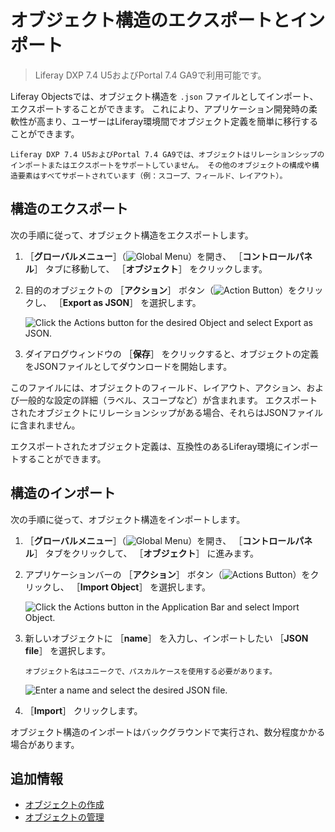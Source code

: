 # オブジェクト構造のエクスポートとインポート

> Liferay DXP 7.4 U5およびPortal 7.4 GA9で利用可能です。

Liferay Objectsでは、オブジェクト構造を `.json` ファイルとしてインポート、エクスポートすることができます。 これにより、アプリケーション開発時の柔軟性が高まり、ユーザーはLiferay環境間でオブジェクト定義を簡単に移行することができます。

```{important}
Liferay DXP 7.4 U5およびPortal 7.4 GA9では、オブジェクトはリレーションシップのインポートまたはエクスポートをサポートしていません。 その他のオブジェクトの構成や構造要素はすべてサポートされています（例：スコープ、フィールド、レイアウト）。
```

## 構造のエクスポート

次の手順に従って、オブジェクト構造をエクスポートします。

1. ［**グローバルメニュー**］（![Global Menu](../../../images/icon-applications-menu.png)）を開き、 ［**コントロールパネル**］ タブに移動して、 ［**オブジェクト**］ をクリックします。

1. 目的のオブジェクトの ［**アクション**］ ボタン（![Action Button](../../../images/icon-actions.png)）をクリックし、 ［**Export as JSON**］ を選択します。

   ![Click the Actions button for the desired Object and select Export as JSON.](./exporting-and-importing-object-structures/images/01.png)

1. ダイアログウィンドウの ［**保存**］ をクリックすると、オブジェクトの定義をJSONファイルとしてダウンロードを開始します。

このファイルには、オブジェクトのフィールド、レイアウト、アクション、および一般的な設定の詳細（ラベル、スコープなど）が含まれます。 エクスポートされたオブジェクトにリレーションシップがある場合、それらはJSONファイルに含まれません。

エクスポートされたオブジェクト定義は、互換性のあるLiferay環境にインポートすることができます。

## 構造のインポート

次の手順に従って、オブジェクト構造をインポートします。

1. ［**グローバルメニュー**］（![Global Menu](../../../images/icon-applications-menu.png)）を開き、 ［**コントロールパネル**］ タブをクリックして、 ［**オブジェクト**］ に進みます。

1. アプリケーションバーの ［**アクション**］ ボタン（![Actions Button](../../../images/icon-actions.png)）をクリックし、 ［**Import Object**］ を選択します。

   ![Click the Actions button in the Application Bar and select Import Object.](./exporting-and-importing-object-structures/images/02.png)

1. 新しいオブジェクトに ［**name**］ を入力し、インポートしたい ［**JSON file**］ を選択します。

   ```{important}
   オブジェクト名はユニークで、パスカルケースを使用する必要があります。
   ```

   ![Enter a name and select the desired JSON file.](./exporting-and-importing-object-structures/images/03.png)

1. ［**Import**］ クリックします。

オブジェクト構造のインポートはバックグラウンドで実行され、数分程度かかる場合があります。

## 追加情報

* [オブジェクトの作成](./creating-objects.md)
* [オブジェクトの管理](./managing-objects.md)
